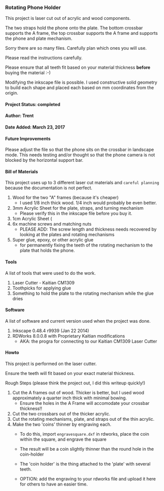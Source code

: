 
### Rotating Phone Holder

This project is laser cut out of acrylic and wood components.

The two straps hold the phone onto the plate. The bottom crossbar supports the A frame, the top crossbar supports the A frame and supports the phone and plate mechanism.

Sorry there are so many files. Carefully plan which ones you will use.

Please read the instructions carefully.

Please ensure that all teeth fit based on your material thickness **before** buying the material :-)  

Modifying the inkscape file is possible. I used constructive solid geometry to build each shape and placed each based on mm coordinates from the origin.


#### Project Status: completed


#### Author: Trent


#### Date Added: March 23, 2017


#### Future Improvements

Please adjust the file so that the phone sits on the crossbar in landscape mode. This needs testing and/or thought so that the phone camera is not blocked by the horizontal support bar.


#### Bill of Materials

This project uses up to 3 different laser cut materials and `careful planning` because the documentation is not perfect.


1. Wood for the two "A" frames (because it's cheaper)
    - I used 1/8 inch thick wood. 1/4 inch would probably be even better.
2. 3mm Acrylic Sheet for the plate, straps, and turning mechanism
    - Please verify this in the inkscape file before you buy it.
3. 1cm Acrylic Sheet (
3. 6x machine screws and matching nuts
    - PLEASE ADD: The screw length and thickness needs recovered by looking at the plates and rotating mechanisms
4. Super glue, epoxy, or other acrylic glue
    - for permanently fixing the teeth of the rotating mechanism to the plate that holds the phone.



#### Tools

A list of tools that were used to do the work.

1. Laser Cutter - Kaitian CM1309
2. Toothpicks for applying glue
3. Something to hold the plate to the rotating mechanism while the glue dries


#### Software

A list of software and current version used when the project was done.

1. Inkscape 0.48.4 r9939 (Jan 22 2014)
2. RDWorks 8.0.0.8 with Proprietary Kaitian modifications 
    - AKA: the progra for connecting to our Kaitian CM1309 Laser Cutter


#### Howto

This project is performed on the laser cutter.

Ensure the teeth will fit based on your exact material thickness.


Rough Steps (please think the project out, I did this writeup quickly!)

1. Cut the A frames out of wood. Thicker is better, but I used wood approximately a quarter inch thick with minimal bowing.
    - Ensure the holes in the A Frame will accomodate your crossbar thickness!!
2. Cut the two crossbars out of the thicker acrylic.
3. Cut the rotating mechanisms, plate, and straps out of the thin acrylic.
4. Make the two 'coins' thinner by engraving each.
    - To do this, import `engravesquare.dxf` in rdworks, place the coin within the square, and engrave the square
    
    - The result will be a coin slightly thinner than the round hole in the coin-holder
    - The 'coin holder' is the thing attached to the 'plate' with several teeth.
    - OPTION: add the engraving to your rdworks file and upload it here for others to have an easier time.


